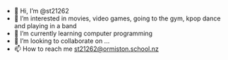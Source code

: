 - 👋 Hi, I’m @st21262
- 👀 I’m interested in movies, video games, going to the gym, kpop dance and playing in a band
- 🌱 I’m currently learning computer programming
- 💞️ I’m looking to collaborate on ...
- 📫 How to reach me st21262@ormiston.school.nz

<!---
st21262/st21262 is a ✨ special ✨ repository because its `README.md` (this file) appears on your GitHub profile.
You can click the Preview link to take a look at your changes.
--->
